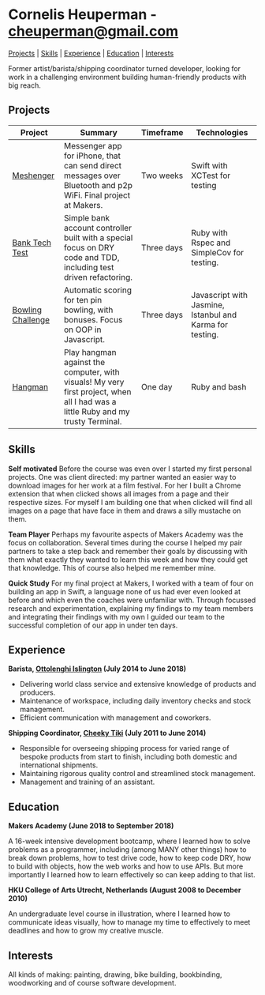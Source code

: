 # Cornelis Heuperman - cheuperman@gmail.com
[Projects](#projects) | [Skills](#skills)  | [Experience](#experience) | [Education](#education) | [Interests](#interests)

Former artist/barista/shipping coordinator turned developer, looking for work in a challenging environment building human-friendly products with big reach.

## Projects

| Project | Summary | Timeframe | Technologies |
|----------|----------|----------|----------|
|[Meshenger](https://github.com/heuperman/messenger-app) | Messenger app for iPhone, that can send direct messages over Bluetooth and p2p WiFi. Final project at Makers. | Two weeks | Swift with XCTest for testing |
|[Bank Tech Test](https://github.com/heuperman/bank_tech_test) | Simple bank account controller built with a special focus on DRY code and TDD, including test driven refactoring.  | Three days | Ruby with Rspec and SimpleCov for testing. |
|[Bowling Challenge](https://github.com/heuperman/bowling-challenge)| Automatic scoring for ten pin bowling, with bonuses. Focus on OOP in Javascript.  | Three days | Javascript with Jasmine, Istanbul and Karma for testing.
|[Hangman](https://github.com/heuperman/garden-of-git)|Play hangman against the computer, with visuals! My very first project, when all I had was a little Ruby and my trusty Terminal.  |One day|Ruby and bash |

## Skills

**Self motivated**
Before the course was even over I started my first personal projects. One was client directed: my partner wanted an easier way to download images for her work at a film festival. For her I built a Chrome extension that when clicked shows all images from a page and their respective sizes. For myself I am building one that when clicked will find all images on a page that have face in them and draws a silly mustache on them.

**Team Player**
Perhaps my favourite aspects of Makers Academy was the focus on collaboration. Several times during the course I helped my pair partners to take a step back and remember their goals by discussing with them what exactly they wanted to learn this week and how they could get that knowledge. This of course also helped me remember mine.

**Quick Study**
For my final project at Makers, I worked with a team of four on building an app in Swift, a language none of us had ever even looked at before and which even the coaches were unfamiliar with. Through focussed research and experimentation, explaining my findings to my team members and integrating their findings with my own I guided our team to the successful completion of our app in under ten days.


## Experience

**Barista, [Ottolenghi Islington](https://ottolenghi.co.uk/) (July 2014 to June 2018)**


- Delivering world class service and extensive knowledge of products and producers.
- Maintenance of workspace, including daily inventory checks and stock management.
- Efficient communication with management and coworkers.


**Shipping Coordinator, [Cheeky Tiki](https://cheekytiki.com/) (July 2011 to June 2014)**


- Responsible for overseeing shipping process for varied range of bespoke products from start to finish, including both domestic and international shipments.
- Maintaining rigorous quality control and streamlined stock management.
- Management and training of an assistant.


## Education
**Makers Academy (June 2018 to September 2018)**

A 16-week intensive development bootcamp, where I learned how to solve problems as a programmer, including (among MANY other things) how to break down problems, how to test drive code, how to keep code DRY, how to build with objects, how the web works and how to use APIs. But more importantly I learned how to learn effectively so can keep adding to that list.


**HKU College of Arts Utrecht, Netherlands (August 2008 to December 2010)**

An undergraduate level course in illustration, where I learned how to communicate ideas visually, how to manage my time to effectively to meet deadlines and how to grow my creative muscle.

## Interests

All kinds of making: painting, drawing, bike building, bookbinding, woodworking and of course software development.
